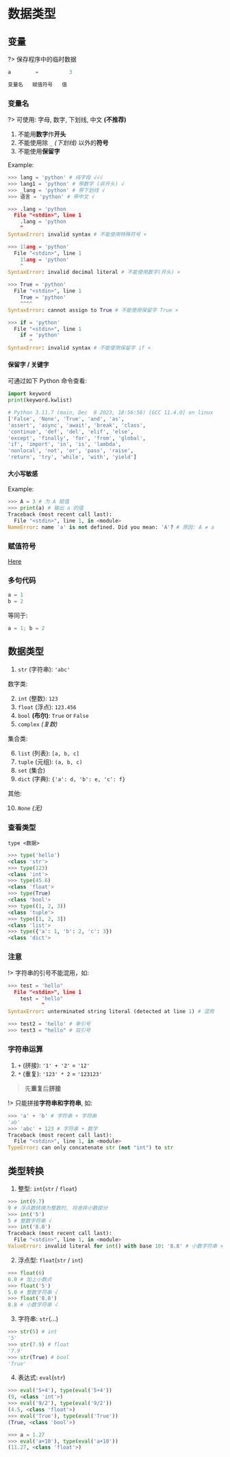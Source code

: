 # 数据类型

## 变量

?> 保存程序中的临时数据

```py
a        =          3

变量名   赋值符号   值
```

### 变量名

?> 可使用: 字母, 数字, 下划线, 中文 **(不推荐)**

1. 不能用**数字**作**开头**
2. 不能使用除 `_` *(下划线)* 以外的**符号**
3. 不能使用**保留字**

Example:

```py
>>> lang = 'python' # 纯字母 √√√
>>> lang1 = 'python' # 带数字 (非开头) √
>>> _lang = 'python' # 带下划线 √
>>> 语言 = 'python' # 带中文 √

>>> .lang = 'python
  File "<stdin>", line 1
    .lang = 'python
    ^
SyntaxError: invalid syntax # 不能使用特殊符号 ×

>>> 1lang = 'python'
  File "<stdin>", line 1
    1lang = 'python'
    ^
SyntaxError: invalid decimal literal # 不能使用数字(开头) ×

>>> True = 'python'
  File "<stdin>", line 1
    True = 'python'
    ^^^^
SyntaxError: cannot assign to True # 不能使用保留字 True ×

>>> if = 'python'
  File "<stdin>", line 1
    if = 'python'
       ^
SyntaxError: invalid syntax # 不能使用保留字 if ×
```

#### 保留字 / 关键字

可通过如下 Python 命令查看:

```py
import keyword
print(keyword.kwlist)
```

```py
# Python 3.11.7 (main, Dec  8 2023, 18:56:58) [GCC 11.4.0] on linux
['False', 'None', 'True', 'and', 'as',
'assert', 'async', 'await', 'break', 'class',
'continue', 'def', 'del', 'elif', 'else',
'except', 'finally', 'for', 'from', 'global',
'if', 'import', 'in', 'is', 'lambda',
'nonlocal', 'not', 'or', 'pass', 'raise',
'return', 'try', 'while', 'with', 'yield']
```

#### **大小写敏感**

Example:

```py
>>> A = 3 # 为 A 赋值
>>> print(a) # 输出 a 的值
Traceback (most recent call last):
  File "<stdin>", line 1, in <module>
NameError: name 'a' is not defined. Did you mean: 'A'? # 原因: A ≠ a
```

### 赋值符号

[Here](/table/py/calc?id=赋值运算)

### 多句代码

```py
a = 1
b = 2
```

等同于:

```py
a = 1; b = 2
```

## 数据类型

1. `str` (字符串): `'abc'`

数字类:

2. `int` (整数): `123`
3. `float` (浮点): `123.456`
4. `bool` **(布尔)**: `True` or `False`
5. `complex` *(复数)*

集合类:

6. `list` (列表): `[a, b, c]`
7. `tuple` (元组): `(a, b, c)`
8. `set` (集合)
9. `dict` (字典): `{'a': d, 'b': e, 'c': f}`

其他:

10. *`None` (无)*

### 查看类型

`type <数据>`

```py
>>> type('hello')
<class 'str'>
>>> type(123)
<class 'int'>
>>> type(45.6)
<class 'float'>
>>> type(True)
<class 'bool'>
>>> type((1, 2, 3))
<class 'tuple'>
>>> type([1, 2, 3])
<class 'list'>
>>> type({'a': 1, 'b': 2, 'c': 3})
<class 'dict'>
```

### 注意

!> 字符串的引号不能混用，如:

```py
>>> test = 'hello"
  File "<stdin>", line 1
    test = 'hello"
           ^
SyntaxError: unterminated string literal (detected at line 1) # 混用

>>> test2 = 'hello' # 单引号
>>> test3 = "hello" # 双引号

```

### 字符串运算

1. `+` (拼接): `'1' + '2'` = `'12'`
2. `*` (重复): `'123' * 2` = `'123123'`

> 先**重复**后**拼接**

!> 只能拼接**字符串和字符串**, 如:

```py
>>> 'a' + 'b' # 字符串 + 字符串
'ab'
>>> 'abc' + 123 # 字符串 + 数字
Traceback (most recent call last):
  File "<stdin>", line 1, in <module>
TypeError: can only concatenate str (not "int") to str
```

## 类型转换

1. 整型: `int`(`str` / `float`)

```python
>>> int(9.7)
9 # 浮点数转换为整数时, 将舍弃小数部分
>>> int('5')
5 # 整数字符串 √
>>> int('8.8')
Traceback (most recent call last):
  File "<stdin>", line 1, in <module>
ValueError: invalid literal for int() with base 10: '8.8' # 小数字符串 ×
```

2. 浮点型: `float`(`str` / `int`)

```py
>>> float(6)
6.0 # 加上小数点
>>> float('5')
5.0 # 整数字符串 √
>>> float('8.8')
8.8 # 小数字符串 √
```

3. 字符串: `str`(...)

```py
>>> str(5) # int
'5'
>>> str(7.9) # float
'7.9'
>>> str(True) # bool
'True'
```

4. 表达式: `eval`(`str`)

```py
>>> eval('5+4'), type(eval('5+4'))
(9, <class 'int'>)
>>> eval('9/2'), type(eval('9/2'))
(4.5, <class 'float'>)
>>> eval('True'), type(eval('True'))
(True, <class 'bool'>)

>>> a = 1.27
>>> eval('a+10'), type(eval('a+10'))
(11.27, <class 'float'>)
```